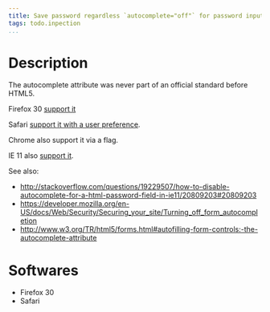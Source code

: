 ```yaml
---
title: Save password regardless `autocomplete="off"` for password inputs
tags: todo.inpection
...
```


# Description

The autocomplete attribute was never part of an official standard before HTML5.

Firefox 30 [support it](https://developer.mozilla.org/en-US/Firefox/Releases/30/Site_Compatibility#%3Cform_autocomplete.3D.22off.22%3E_no_longer_prevents_passwords_from_being_saved)

Safari [support it with a user preference](http://lists.w3.org/Archives/Public/public-webapps/2013OctDec/1028.html).

Chrome also support it via a flag.

IE 11 also [support it](http://lists.w3.org/Archives/Public/public-webapps/2014JanMar/0015.html).

See also:

- http://stackoverflow.com/questions/19229507/how-to-disable-autocomplete-for-a-html-password-field-in-ie11/20809203#20809203
- https://developer.mozilla.org/en-US/docs/Web/Security/Securing_your_site/Turning_off_form_autocompletion
- http://www.w3.org/TR/html5/forms.html#autofilling-form-controls:-the-autocomplete-attribute

# Softwares

- Firefox 30
- Safari